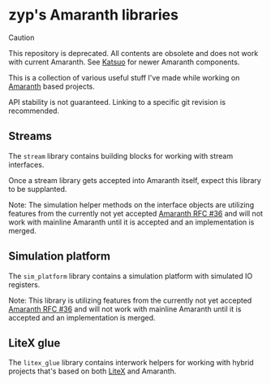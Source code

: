 zyp's Amaranth libraries
========================

> [!CAUTION]
> This repository is deprecated.
> All contents are obsolete and does not work with current Amaranth.
> See [Katsuo](https://github.com/zyp/katsuo) for newer Amaranth components.

This is a collection of various useful stuff I've made while working on [Amaranth](https://amaranth-lang.org/) based projects.

API stability is not guaranteed. Linking to a specific git revision is recommended.

Streams
-------
The `stream` library contains building blocks for working with stream interfaces.

Once a stream library gets accepted into Amaranth itself, expect this library to be supplanted.

Note: The simulation helper methods on the interface objects are utilizing features from the currently not yet accepted [Amaranth RFC #36](https://github.com/amaranth-lang/rfcs/pull/36) and will not work with mainline Amaranth until it is accepted and an implementation is merged.

Simulation platform
-------------------
The `sim_platform` library contains a simulation platform with simulated IO registers.

Note: This library is utilizing features from the currently not yet accepted [Amaranth RFC #36](https://github.com/amaranth-lang/rfcs/pull/36) and will not work with mainline Amaranth until it is accepted and an implementation is merged.

LiteX glue
----------
The `litex_glue` library contains interwork helpers for working with hybrid projects that's based on both [LiteX](https://github.com/enjoy-digital/litex) and Amaranth.
